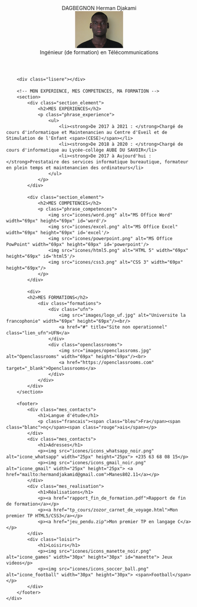 <!DOCTYPE html>
<html>

<head>
	<meta charset="utf-8">
	<title>cv de manes</title>
	<link rel="stylesheet" type="text/css" href="cv_general.css">
	<link rel="stylesheet" type="text/css" href="cv_header.css">
	<link rel="stylesheet" type="text/css" href="cv_section.css">
	<link rel="stylesheet" type="text/css" href="cv_footer.css">
</head>

<!-- MON CV -->
<body>
	<div id="bloc_page">
		<!-- Ma photo d'identité-->
		<header>
		<!-- Nom et Prenom -->
			<div class="mon_nom">DAGBEGNON Herman Djakami</div>
			<div class="photo">
				<a href="images/manes_id.jpg">
					<img src="images/manes_id1.jpg" width="130px" height="100px" alt="Manes 802.11m">
				</a>
			</div>
			<div class="mon_titre">Ingénieur (de formation) en Télécommunications</div>
		</header>
		
		<div class="lisere"></div>

		<!-- MON EXPERIENCE, MES COMPETENCES, MA FORMATION -->
		<section>
			<div class="section_element">
				<h2>MES EXPERIENCES</h2>
				<p class="phrase_experience">
					<ul>
						<li><strong>De 2017 à 2021 : </strong>Chargé de cours d'informatique et Maintenancien au Centre d'Eveil et de Stimulation de l'Enfant <span>(CESE)</span></li>
						<li><strong>De 2018 à 2020 : </strong>Chargé de cours d'informatique au Lycée-collège AUBE DU SAVOIR</li>
						<li><strong>De 2017 à Aujourd'hui : </strong>Prestataire des services informatique bureautique, formateur en plein temps et maintenancien des ordinateurs</li>
					</ul>
				</p>
			</div>
		
			<div class="section_element">
				<h2>MES COMPETENCES</h2>
				<p class="phrase_competences">
					<img src="icones/word.png" alt="MS Office Word" width="69px" height="69px" id='word'/>
					<img src="icones/excel.png" alt="MS Office Excel" width="69px" height="69px" id='excel'/>
					<img src="icones/powerpoint.png" alt="MS Office PowPoint" width="69px" height="69px" id='powerpoint'/>
					<img src="icones/html5.png" alt="HTML 5" width="69px" height="69px" id='html5'/>
					<img src="icones/css3.png" alt="CSS 3" width="69px" height="69px"/>
				</p>
			</div>
			
			<div>
			<h2>MES FORMATIONS</h2>
				<div class="formations">
					<div class="ufn">
						<img src="images/logo_uf.jpg" alt="Universite la francophonie" width="69px" height="69px"/><br/>
						<a href="#" title="Site non operationnel" class="lien_ufn">UFN</a>
					</div>
					<div class="openclassrooms">
						<img src="images/openclassroms.jpg" alt="Openclassrooms" width="69px" height="69px"/><br>
						<a href="https://openclassrooms.com" target="_blank">Openclassrooms</a>
					</div>
				</div>
			</div>
		</section>

		<footer>
			<div class="mes_contacts">
				<h1>Langue d'étude</h1>
				<p class="francais"><span class="bleu">Fra</span><span class="blanc">nç</span><span class="rouge">ais</span></p>
			</div>
			<div class="mes_contacts">
				<h1>Adresses</h1>
				<p><img src="icones/icons_whatsapp_noir.png" alt="icone_whatsapp" width="25px" height="25px"> +235 63 68 08 15</p>
				<p><img src="icones/icons_gmail_noir.png" alt="icone_gmail" width="25px" height="25px"> <a href="mailto:hermandjakamid@gmail.com">Manes802.11</a></p>
			</div>
			<div class="mes_realisation">
				<h1>Réalisations</h1>
				<p><a href="rapport_fin_de_formation.pdf">Rapport de fin de formation</a></p>
				<p><a href="tp_cours/zozor_carnet_de_voyage.html">Mon premier TP HTML5/CSS3</a></p>
				<p><a href="jeu_pendu.zip">Mon premier TP en langage C</a></p>
			</div>
			<div class="loisir">
				<h1>Loisirs</h1>
				<p><img src="icones/icons_manette_noir.png" alt="icone_games" width="30px" height="30px" id="manette"> Jeux videos</p>
				<p><img src="icones/icons_soccer_ball.png" alt="icone_football" width="30px" height="30px"> <span>Football</span></p>
			</div>
		</footer>
	</div>
</body>

</html>
